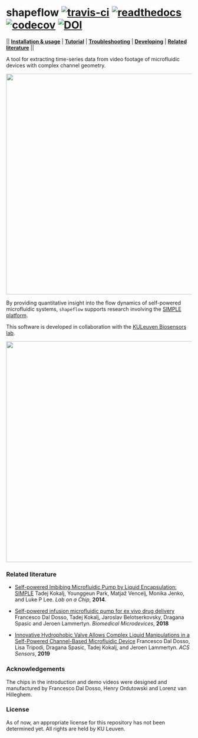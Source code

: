 # shapeflow [![travis-ci](https://travis-ci.com/ybnd/shapeflow.svg?branch=main)](https://travis-ci.org/ybnd/shapeflow) [![readthedocs](https://readthedocs.org/projects/shapeflow/badge/?version=latest)](https://shapeflow.readthedocs.io/en/latest/?badge=latest) [![codecov](https://codecov.io/gh/ybnd/shapeflow/branch/master/graph/badge.svg)](https://codecov.io/gh/ybnd/shapeflow) [![DOI](https://zenodo.org/badge/296610947.svg)](https://zenodo.org/badge/latestdoi/296610947)


|| [**Installation & usage**](https://shapeflow.readthedocs.io/en/latest/index.html#installation-usage) | [**Tutorial**](https://shapeflow.readthedocs.io/en/latest/tutorial.html) | [**Troubleshooting**](https://shapeflow.readthedocs.io/en/latest/troubleshooting.html) | [**Developing**](https://shapeflow.readthedocs.io/en/latest/developing.html) | [**Related literature**](#Related-literature) ||

A tool for extracting time-series data from video footage of microfluidic devices with complex channel geometry.

<div align="center"><img src="https://i.postimg.cc/xTMZzYnj/abstract5-720x540.gif" width="600px"/></div>

By providing quantitative insight into the flow dynamics of self-powered microfluidic systems, `shapeflow` supports research involving the [SIMPLE platform](https://www.biw.kuleuven.be/biosyst/mebios/biosensors-group/research-topics/Microfluidics_folder/simple-platform). 

This software is developed in collaboration with the [KULeuven Biosensors lab](https://twitter.com/KULBiosensors).

<div align="center"><img src="https://i.postimg.cc/W3qF15rK/demo-final-30fps-600x400.gif" width="600px"/></div>

### Related literature

* [Self-powered Imbibing Microfluidic Pump by Liquid Encapsulation: SIMPLE](https://doi.org/10.1039/C4LC00920G)
  Tadej Kokalj, Younggeun Park, Matjaž Vencelj, Monika Jenko, and Luke P Lee. *Lab on a Chip*, **2014**. 
  
* [Self-powered infusion microfluidic pump for ex vivo drug delivery](https://doi.org/10.1007/s10544-018-0289-1)
  Francesco Dal Dosso, Tadej Kokalj, Jaroslav Belotserkovsky, Dragana Spasic and Jeroen Lammertyn. *Biomedical Microdevices*, **2018**

* [Innovative Hydrophobic Valve Allows Complex Liquid Manipulations in a Self-Powered Channel-Based Microfluidic Device](https://doi.org/10.1021/acssensors.8b01555)
  Francesco Dal Dosso, Lisa Tripodi, Dragana Spasic, Tadej Kokalj, and Jeroen Lammertyn. *ACS Sensors*, **2019**

### Acknowledgements

The chips in the introduction and demo videos were designed and manufactured by Francesco Dal Dosso, Henry Ordutowski and Lorenz van Hilleghem.

### License

As of now, an appropriate license for this repository has not been determined yet. All rights are held by KU Leuven.
